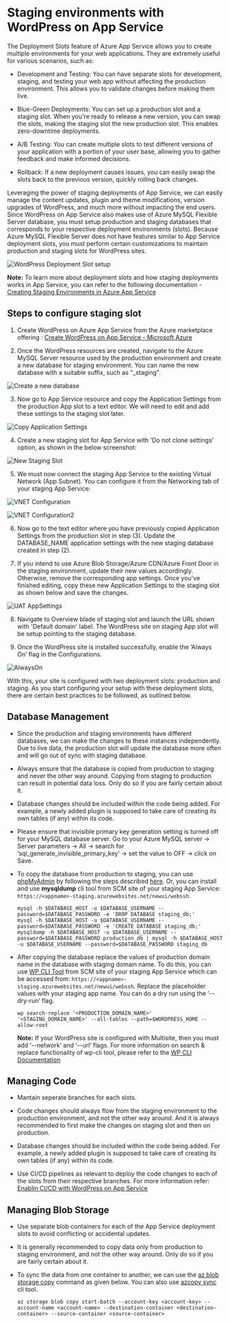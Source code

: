 # Staging environments with WordPress on App Service

The Deployment Slots feature of Azure App Service allows you to create multiple environments for your web applications. They are extremely useful for various scenarios, such as:

- Development and Testing: You can have separate slots for development, staging, and testing your web app without affecting the production environment. This allows you to validate changes before making them live.

- Blue-Green Deployments: You can set up a production slot and a staging slot. When you're ready to release a new version, you can swap the slots, making the staging slot the new production slot. This enables zero-downtime deployments.

- A/B Testing: You can create multiple slots to test different versions of your application with a portion of your user base, allowing you to gather feedback and make informed decisions.

- Rollback: If a new deployment causes issues, you can easily swap the slots back to the previous version, quickly rolling back changes.

Leveraging the power of staging deployments of App Service, we can easily manage the content updates, plugin and theme modifications, version upgrades of WordPress, and much more without impacting the end users. Since WordPress on App Service also makes use of Azure MySQL Flexible Server database, you must setup production and staging databases that corresponds to your respective deployment environments (slots). Because Azure MySQL Flexible Server does not have features similar to App Service deployment slots, you must perform certain customizations to maintain production and staging slots for WordPress sites. 

![WordPress Deployment Slot setup](./media/StageDeploy_Images/WP-Stagedeploy-options.jpg)

**Note:** To learn more about deployment slots and how staging deployments works in App Service, you can refer to the following documentation - [Creating Staging Environments in Azure App Service]( https://learn.microsoft.com/en-us/azure/app-service/deploy-staging-slots?tabs=portal)

## Steps to configure staging slot

1. Create WordPress on Azure App Service from the Azure marketplace offering : [Create WordPress on App Service - Microsoft Azure](https://ms.portal.azure.com/#create/WordPress.WordPress)

2. Once the WordPress resources are created, navigate to the Azure MySQL Server resource used by the production environment and create a new database for staging environment. You can name the new database with a suitable suffix, such as "_staging".

![Create a new database](./media/StageDeploy_Images/WP-SQL-NewDatabase.png)

3. Now go to App Service resource and copy the Application Settings from the production App slot to a text editor. We will need to edit and add these settings to the staging slot later.

![Copy Application Settings](./media/StageDeploy_Images/Prodslot_appsettings.png)

4. Create a new staging slot for App Service with 'Do not clone settings' option, as shown in the below screenshot:

![New Staging Slot](./media/StageDeploy_Images/UATStage.png)

5. We must now connect the staging App Service to the existing Virtual Network (App Subnet). You can configure it from the Networking tab of your staging App Service:

![VNET Configuration](./media/StageDeploy_Images/VNET_UATSTage.jpg)

![VNET Configuration2](./media/StageDeploy_Images/VNET-UATStage2.jpg)

6. Now go to the text editor where you have previously copied Application Settings from the production slot in step (3). Update the DATABASE_NAME application settings with the new staging database created in step (2).

7. If you intend to use Azure Blob Storage/Azure CDN/Azure Front Door in the staging environment, update their new values accordingly. Otherwise, remove the corresponding app settings. Once you've finished editing, copy these new Application Settings to the staging slot as shown below and save the changes. 

![UAT AppSettings](./media/StageDeploy_Images/UATStage_appsettings.png)

8. Navigate to Overview blade of staging slot and launch the URL shown with 'Default domain' label. The WordPress site on staging App slot will be setup pointing to the staging database. 

9. Once the WordPress site is installed successfully, enable the ‘Always On’ flag in the Configurations.

![AlwaysOn](./media/StageDeploy_Images/UATStage-Alwayson.png)

With this, your site is configured with two deployment slots: production and staging. As you start configuring your setup with these deployment slots, there are certain best practices to be followed, as outlined below.


## Database Management

- Since the production and staging environments have different databases, we can make the changes to these instances independently. Due to live data, the production slot will update the database more often and will go out of sync with staging database.

- Always ensure that the database is copied from production to staging and never the other way around. Copying from staging to production can result in potential data loss. Only do so if you are fairly certain about it.

- Database changes should be included within the code being added. For example, a newly added plugin is supposed to take care of creating its own tables (if any) within its code.

- Please ensure that invisible primary key generation setting is turned off for your MySQL database server. Go to your Azure MySQL server -> Server parameters -> All -> search for ‘sql_generate_invisible_primary_key’ -> set the value to OFF -> click on Save.

- To copy the database from production to staging, you can use [phpMyAdmin](./wordpress_phpmyadmin.md) by following the steps described [here](https://stackoverflow.com/questions/16481083/how-can-i-duplicate-a-database-using-phpmyadmin). Or, you can install and use **mysqldump** cli tool from SCM site of your staging App Service: `https://<appname>-staging.azurewebsites.net/newui/webssh`.
    ```
    mysql -h $DATABASE_HOST -u $DATABASE_USERNAME --password=$DATABASE_PASSWORD -e 'DROP DATABASE staging_db;'
    mysql -h $DATABASE_HOST -u $DATABASE_USERNAME --password=$DATABASE_PASSWORD -e 'CREATE DATABASE staging_db;'
    mysqldump -h $DATABASE_HOST -u $DATABASE_USERNAME --password=$DATABASE_PASSWORD production_db | mysql -h $DATABASE_HOST -u $DATABASE_USERNAME --password=$DATABASE_PASSWORD staging_db
    ```

- After copying the database replace the values of production domain name in the database with staging domain name. To do this, you can use [WP CLI Tool](./how_to_use_wpcli_tool.md) from SCM site of your staging App Service which can be accessed from: `https://<appname>-staging.azurewebsites.net/newui/webssh`. Replace the placeholder values with your staging app name. You can do a dry run using the ‘--dry-run’ flag. 
    ```
    wp search-replace '<PRODUCTION_DOMAIN_NAME>' '<STAGING_DOMAIN_NAME>' --all-tables --path=$WORDPRESS_HOME --allow-root
    ```
    **Note:** If your WordPress site is configured with Multisite, then you must add ‘--network’ and ‘--url’ flags. For more information on search & replace functionality of wp-cli tool, please refer to the [WP CLI Documentation](https://developer.wordpress.org/cli/commands/search-replace/)


## Managing Code

- Mantain seperate branches for each slots.

- Code changes should always flow from the staging environment to the production environment, and not the other way around. And it is always recommended to first make the changes on staging slot and then on production.

- Database changes should be included within the code being added. For example, a newly added plugin is supposed to take care of creating its own tables (if any) within its code.

- Use CI/CD pipelines as relevant to deploy the code changes to each of the slots from their respective branches. For more information refer: [Enablin CI/CD with WordPress on App Service](./wordpress_azure_ci_cd.md) 


## Managing Blob Storage

- Use separate blob containers for each of the App Service deployment slots to avoid conflicting or accidental updates.

- It is generally recommended to copy data only from production to staging environment, and not the other way around. Only do so if you are fairly certain about it.

- To sync the data from one container to another, we can use the [az blob storage copy](https://learn.microsoft.com/en-us/cli/azure/storage/blob/copy?view=azure-cli-latest#az-storage-blob-copy-start-batch) command as given below. You can also use [azcopy sync](https://learn.microsoft.com/en-us/azure/storage/common/storage-ref-azcopy-sync) cli tool.
    ```
    az storage blob copy start-batch --account-key <account-key> --account-name <account-name> --destination-container <destination-container> --source-container <source-container>
    ```
